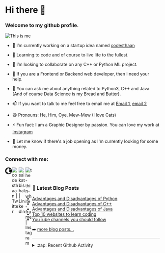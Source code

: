 # Hi there 👋
### Welcome to my github profile.

![This is me](https://github.com/saikatbishal/Binary-Classification-ML-algorithms/blob/master/IMG_2609-2.jpg)

- 🔭 I’m currently working on a startup idea named [codesthaan](https://www.codesthaan.com)

- 🌱 Learning to code and of course to live life to the fullest.

- 👯 I’m looking to collaborate on any C++ or Python ML project.

- 🤔 If you are a Frontend or Backend web developer, then I need your help.

- 💬 You can ask me about anything related to Python3, C++ and Java
      (And of course Data Science is my Bread and Butter).
      
- 📫 If you want to talk to me feel free to email me at [Email 1](saikat.bishal786@gmail.com), [email 2](saikatbishal@codesthaan.com)

- 😄 Pronouns:  He, Him, Oye, Mew-Mew (I love Cats)

- ⚡ Fun fact: I am a Graphic Designer by passion. You can love my work at [Instagram](https://www.instagram.com/the_thin_white_frame/)

- 🎁 Let me know if there's a job opening as I'm currently looking for some money.

### Connect with me:

[<img align="left" alt="codesthaan.com" width="22px" src="https://raw.githubusercontent.com/iconic/open-iconic/master/svg/globe.svg" />][website]
[<img align="left" alt="codesthaan | Twitter" width="22px" src="https://cdn.jsdelivr.net/npm/simple-icons@v3/icons/twitter.svg" />][twitter]
[<img align="left" alt="saikat bishal | LinkedIn" width="22px" src="https://cdn.jsdelivr.net/npm/simple-icons@v3/icons/linkedin.svg" />][linkedin]
[<img align="left" alt="the-thin-white-frame | Instagram" width="22px" src="https://cdn.jsdelivr.net/npm/simple-icons@v3/icons/instagram.svg" />][instagram]

<br />
<br />

### 📕 Latest Blog Posts

<!-- BLOG-POST-LIST:START -->
- [Advantages and Disadvantages of Python](https://codesthaan.com/advantages-and-disadvantages-of-python-why-it-is-important/)
- [Advantages and Disadvantages of C++](https://codesthaan.com/pros-and-cons-of-c/)
- [Advantages and Disadvantages of Java](https://codesthaan.com/advantages-and-disadvantages-of-java-and-why-you-should-embrace-it/)
- [Top 10 websites to learn coding](https://codesthaan.com/my-top-10-websites-for-data-science/)
- [YouTube channels you should follow](https://codesthaan.com/youtube-channels-you-should-follow/)
<!-- BLOG-POST-LIST:END -->

➡️ [more blog posts...](https://codesthaan.com/blog/)

---

<details>
  <summary>:zap: Recent Github Activity</summary>
  
<!--START_SECTION:activity-->
1. 🗣 Commented on [#249](https://github.com//abhisheknaiidu/awesome-github-profile-readme/issues/249) in [abhisheknaiidu/awesome-github-profile-readme](https://github.com//abhisheknaiidu/awesome-github-profile-readme)
2. 🗣 Commented on [#249](https://github.com//abhisheknaiidu/awesome-github-profile-readme/issues/249) in [abhisheknaiidu/awesome-github-profile-readme](https://github.com//abhisheknaiidu/awesome-github-profile-readme)
3. 💪 Opened PR [#249](https://github.com//abhisheknaiidu/awesome-github-profile-readme/pull/249) in [abhisheknaiidu/awesome-github-profile-readme](https://github.com//abhisheknaiidu/awesome-github-profile-readme)
4. ❗️ Closed issue [#9](https://github.com//jamesgeorge007/github-activity-readme/issues/9) in [jamesgeorge007/github-activity-readme](https://github.com//jamesgeorge007/github-activity-readme)
5. 🗣 Commented on [#9](https://github.com//jamesgeorge007/github-activity-readme/issues/9) in [jamesgeorge007/github-activity-readme](https://github.com//jamesgeorge007/github-activity-readme)
<!--END_SECTION:activity-->

</details>



[website]: https://codesthaan.com
[twitter]: https://twitter.com/codesthaan
[instagram]: https://www.instagram.com/the_thin_white_frame/
[linkedin]: https://linkedin.com/in/saikat-bishal-analyst/
